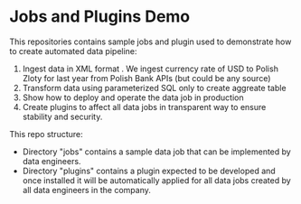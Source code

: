 # Jobs and Plugins Demo

This repositories contains sample jobs and plugin used to demonstrate how to create automated data pipeline:

1. Ingest data in XML format . We ingest currency rate of USD to Polish Zloty for last year from Polish Bank APIs (but could be any source)
2. Transform data using parameterized SQL only to create aggreate table 
3. Show how to deploy and operate the data job in production
4. Create plugins to affect all data jobs in transparent way to ensure stability and security.


This repo structure:
- Directory "jobs" contains a sample data job that can be implemented by data engineers.
- Directory "plugins" contains a plugin expected to be developed and once installed it will be automatically applied for all data jobs created by all data engineers in the company.
